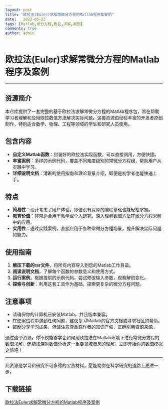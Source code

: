 ```yaml
---
layout: post
title: "欧拉法(Euler)求解常微分方程的Matlab程序及案例"
date:   2022-05-23
tags: [Matlab,微分方程,欧拉,求解,案例]
comments: true
author: admin
---
```

# 欧拉法(Euler)求解常微分方程的Matlab程序及案例

---

## 资源简介

本仓库提供了一套完整的基于欧拉法求解常微分方程的Matlab程序包，旨在帮助学习者理解和应用欧拉数值方法解决实际问题。这套资源由经验丰富的开发者原创制作，特别适合数学、物理、工程等领域的学生和研究人员使用。

## 包含内容

- **自定义Matlab函数**：封装好的欧拉法实现函数，可以直接调用，方便快捷。
- **丰富案例**：多样的示例代码，覆盖不同难度级别的常微分方程组，帮助用户从实践中学习。
- **详细说明文档**：清晰的使用指南和理论背景介绍，即便是初学者也能快速上手。

## 特点

- **简易性**：设计考虑了用户体验，即便没有深厚的编程基础也能轻松掌握。
- **教育价值**：非常适合用于教学或个人研究，深入理解数值方法在微分方程求解中的应用。
- **实用性**：通过实践案例，直接应用于各种常微分方程场景，提升解决实际问题的能力。

## 使用指南

1. **解压下载的rar文件**，将所有内容导入到您的Matlab工作目录。
2. **阅读说明文档**，了解每个函数的参数意义和使用方式。
3. **运行案例**，根据提供的示例代码，尝试修改输入参数，观察解的变化。
4. **探索与创新**：利用这套工具作为基础，探索更复杂的微分方程问题。

## 注意事项

- 请确保你的计算机已安装Matlab，并且版本兼容。
- 在使用过程中遇到任何问题，建议复习Matlab的官方文档或寻求社区的帮助。
- 鼓励分享学习成果，但请注意尊重原作者的知识产权，正确引用资源来源。

通过这个资源，你不仅能够学会如何用欧拉法在Matlab环境下进行常微分方程的数值求解，还能加深对数值分析这一重要领域概念的理解。立即开始你的数值模拟之旅吧！

--- 

此资源是学习和研究不可多得的宝贵材料，愿能助你在科学研究的道路上更进一步。

## 下载链接

[欧拉法Euler求解常微分方程的Matlab程序及案例](https://pan.quark.cn/s/0bdd50a03fe9)